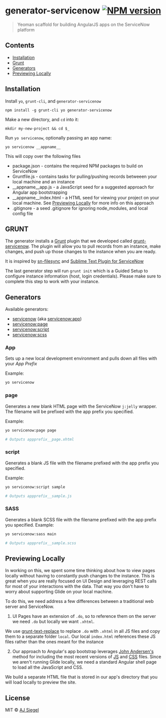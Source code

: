 # generator-servicenow [![NPM version][npm-image]][npm-url]
> Yeoman scaffold for building AngularJS apps on the ServiceNow platform

## Contents
* [Installation](#install)
* [Grunt](#grunt)
* [Generators](#generators)
* [Previewing Locally](#localPreview)

## Installation
<a name="install"></a>
Install `yo`, `grunt-cli`, and `generator-servicenow`
```
npm install -g grunt-cli yo generator-servicenow
```

Make a new directory, and `cd` into it:
```
mkdir my-new-project && cd $_
```

Run `yo servicenow`, optionally passing an app name:
```
yo servicenow __appname__
```

This will copy over the following files
* package.json - contains the required NPM packages to build on ServiceNow
* Gruntfile.js - contains tasks for pulling/pushing records betweeen your local machine and an instance
* __appname__app.js - a JavaScript seed for a suggested approach for Angular app bootstrapping
* __appname__index.html - a HTML seed for viewing your project on your local machine. See [Previewing Locally](#localPreview) for more info on this approach
* .gitignore - a seed .gitignore for ignoring node_modules, and local config file

## GRUNT
<a name="grunt"></a>
The generator installs a [Grunt](gruntjs.com) plugin that we developed called [grunt-servicenow](http://npmjs.org/grunt-servicenow). The plugin will allow you to pull records from an instance, make changes, and push up those changes to the instance when you are ready.

It is inspired by [sn-filesync](https://github.com/dynamicdan/sn-filesync) and [Sublime Text Plugin for ServiceNow](http://www.john-james-andersen.com/blog/service-now/updated-sublime-text-editor-for-servicenow.html)

The last generator step will run `grunt init` which is a Guided Setup to configure instance information (host, login credentials). Please make sure to complete this step to work with your instance.

## Generators
<a name="generators"></a>
Available generators:

* [servicenow](#app) (aka [servicenow:app](#app))
* [servicenow:page](#page)
* [servicenow:script](#script)
* [servicenow:scss](#scss)

### App 
<a id="app"></a>

Sets up a new local development environment and pulls down all files with your *App Prefix*

Example:
```bash
yo servicenow
```
### page
<a id="page"></a>
Generates a new blank HTML page with the ServiceNow `j:jelly` wrapper. The filename will be prefixed with the app prefix you specified.

Example:
```bash
yo servicenow:page page

# Outputs appprefix__page.xhtml
```

### script
<a id="script"></a>
Generates a blank JS file with the filename prefixed with the app prefix you specified.

Example:
```bash
yo servicenow:script sample

# Outputs appprefix__sample.js
```

### SASS
<a id="sass"></a>
Generates a blank SCSS file with the filename prefixed with the app prefix you specified.
Example:
```bash
yo servicenow:sass main

# Outputs appprefix__sample.scss
```

## Previewing Locally 
<a id="localPreview"></a>
In working on this, we spent some time thinking about how to view pages locally without having to constantly push changes to the instance. This is great when you are really focused on UI Design and leveraging REST calls for most of your interactions with the data. That way you don't have to worry about supporting Glide on your local machine.

To do this, we need address a few differences between a traditional web server and ServiceNow.

1) UI Pages have an extension of `.do`, so to reference them on the server we need `.do` but locally we want `.xhtml`.

We use [grunt-text-replace](https://github.com/yoniholmes/grunt-text-replace) to replace `.do` with `.xhtml` in all JS files and copy them to a separate folder `local`. Our local `index.html` references these JS files rather than the ones meant for the instance

2) Our approach to Angular's app bootstrap leverages [John Andersen's](http://www.john-james-andersen.com/blog/service-now) method for including the most recent versions of [JS](http://www.john-james-andersen.com/blog/service-now/linking-several-javascript-libraries-servicenow-ui-pages.html) and [CSS](http://www.john-james-andersen.com/blog/service-now/referencing-multiple-styles-servicenow-ui-pages.html) files. Since we aren't running Glide locally, we need a standard Angular shell page to load all the JavaScript and CSS.

We build a separate HTML file that is stored in our app's directory that you will load locally to preview the site.

## License

MIT © [AJ Siegel]()

[npm-image]: https://badge.fury.io/js/generator-servicenow.svg
[npm-url]: https://npmjs.org/package/generator-servicenow